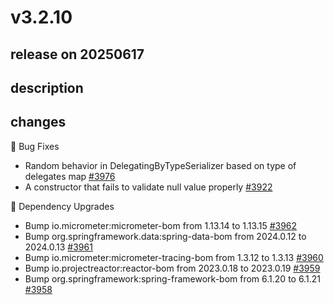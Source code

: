 # v3.2.10

## release on 20250617

## description

## changes

🐞 Bug Fixes

* Random behavior in DelegatingByTypeSerializer based on type of delegates map <a href="https://github.com/spring-projects/spring-kafka/issues/3976" data-hovercard-type="issue" data-hovercard-url="/spring-projects/spring-kafka/issues/3976/hovercard">#3976</a>
* A constructor that fails to validate null value properly <a href="https://github.com/spring-projects/spring-kafka/issues/3922" data-hovercard-type="issue" data-hovercard-url="/spring-projects/spring-kafka/issues/3922/hovercard">#3922</a>

🔨 Dependency Upgrades

* Bump io.micrometer:micrometer-bom from 1.13.14 to 1.13.15 <a href="https://github.com/spring-projects/spring-kafka/pull/3962" data-hovercard-type="pull_request" data-hovercard-url="/spring-projects/spring-kafka/pull/3962/hovercard">#3962</a>
* Bump org.springframework.data:spring-data-bom from 2024.0.12 to 2024.0.13 <a href="https://github.com/spring-projects/spring-kafka/pull/3961" data-hovercard-type="pull_request" data-hovercard-url="/spring-projects/spring-kafka/pull/3961/hovercard">#3961</a>
* Bump io.micrometer:micrometer-tracing-bom from 1.3.12 to 1.3.13 <a href="https://github.com/spring-projects/spring-kafka/pull/3960" data-hovercard-type="pull_request" data-hovercard-url="/spring-projects/spring-kafka/pull/3960/hovercard">#3960</a>
* Bump io.projectreactor:reactor-bom from 2023.0.18 to 2023.0.19 <a href="https://github.com/spring-projects/spring-kafka/pull/3959" data-hovercard-type="pull_request" data-hovercard-url="/spring-projects/spring-kafka/pull/3959/hovercard">#3959</a>
* Bump org.springframework:spring-framework-bom from 6.1.20 to 6.1.21 <a href="https://github.com/spring-projects/spring-kafka/pull/3958" data-hovercard-type="pull_request" data-hovercard-url="/spring-projects/spring-kafka/pull/3958/hovercard">#3958</a>

